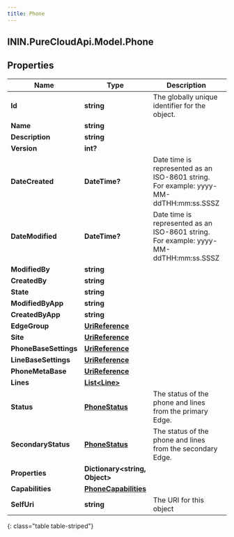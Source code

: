 ```yaml
---
title: Phone
---
```

## ININ.PureCloudApi.Model.Phone

## Properties

|Name | Type | Description | Notes|
|------------ | ------------- | ------------- | -------------|
| **Id** | **string** | The globally unique identifier for the object. | [optional] |
| **Name** | **string** |  | [optional] |
| **Description** | **string** |  | [optional] |
| **Version** | **int?** |  | [optional] |
| **DateCreated** | **DateTime?** | Date time is represented as an ISO-8601 string. For example: yyyy-MM-ddTHH:mm:ss.SSSZ | [optional] |
| **DateModified** | **DateTime?** | Date time is represented as an ISO-8601 string. For example: yyyy-MM-ddTHH:mm:ss.SSSZ | [optional] |
| **ModifiedBy** | **string** |  | [optional] |
| **CreatedBy** | **string** |  | [optional] |
| **State** | **string** |  | [optional] |
| **ModifiedByApp** | **string** |  | [optional] |
| **CreatedByApp** | **string** |  | [optional] |
| **EdgeGroup** | [**UriReference**](UriReference.html) |  | [optional] |
| **Site** | [**UriReference**](UriReference.html) |  | [optional] |
| **PhoneBaseSettings** | [**UriReference**](UriReference.html) |  | [optional] |
| **LineBaseSettings** | [**UriReference**](UriReference.html) |  | [optional] |
| **PhoneMetaBase** | [**UriReference**](UriReference.html) |  | [optional] |
| **Lines** | [**List&lt;Line&gt;**](Line.html) |  | [optional] |
| **Status** | [**PhoneStatus**](PhoneStatus.html) | The status of the phone and lines from the primary Edge. | [optional] |
| **SecondaryStatus** | [**PhoneStatus**](PhoneStatus.html) | The status of the phone and lines from the secondary Edge. | [optional] |
| **Properties** | **Dictionary&lt;string, Object&gt;** |  | [optional] |
| **Capabilities** | [**PhoneCapabilities**](PhoneCapabilities.html) |  | [optional] |
| **SelfUri** | **string** | The URI for this object | [optional] |
{: class="table table-striped"}


